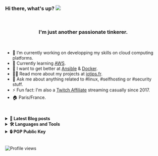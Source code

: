 ### Hi there, what's up? <a href="https://iotips.fr/"><img src="https://media.giphy.com/media/hvRJCLFzcasrR4ia7z/giphy.gif" width="20px"></a>

<br><h3 align="center">I'm just another passionate tinkerer.</h3><br>

- 🔭 I’m currently working on developping my skills on cloud computing platforms.
- 🌱 Currently learning [AWS](https://github.com/aws).
- 🤔 I want to get better at [Ansible](https://github.com/ansible/ansible) & [Docker](https://github.com/docker).
- 👨‍💻 Read more about my projects at [iotips.fr](https://iotips.fr).
- 💬 Ask me about anything related to #linux, #selfhosting or #security stuff. 
- ⚡ Fun fact: I'm also a [Twitch Affiliate](https://affiliate.twitch.tv/) streaming casually since 2017.
- 🏠 Paris/France. 

<br><details>
<summary><b>📖 Latest Blog posts</b></summary>
<!-- BLOG-POST-LIST:START -->
- [Tor: Setting up your own &lpar;Guard&rpar; Middle Relay](https://iotips.fr/posts/tor-setting-up-your-own-guard-middle-relay/)
- [Tor: Types of relays on the Tor network](https://iotips.fr/posts/tor-types-of-relays/)
- [Game Boy: your saves are in danger](https://iotips.fr/posts/gameboy-your-saves-are-in-danger/)
- [Hello World](https://iotips.fr/posts/hello-world/)
- [About](https://iotips.fr/about/)
<!-- BLOG-POST-LIST:END -->
</details>

<details>
<summary><b>🛠️ Languages and Tools</b></summary>
<p align="left"> <a href="https://angular.io" target="_blank" rel="noreferrer"> <img src="https://angular.io/assets/images/logos/angular/angular.svg" alt="angular" width="40" height="40"/> </a> <a href="https://cordova.apache.org/" target="_blank" rel="noreferrer"> <img src="https://www.vectorlogo.zone/logos/apache_cordova/apache_cordova-icon.svg" alt="apachecordova" width="40" height="40"/> </a> <a href="https://aws.amazon.com" target="_blank" rel="noreferrer"> <img src="https://raw.githubusercontent.com/devicons/devicon/master/icons/amazonwebservices/amazonwebservices-original-wordmark.svg" alt="aws" width="40" height="40"/> </a> <a href="https://www.gnu.org/software/bash/" target="_blank" rel="noreferrer"> <img src="https://www.vectorlogo.zone/logos/gnu_bash/gnu_bash-icon.svg" alt="bash" width="40" height="40"/> </a> <a href="https://getbootstrap.com" target="_blank" rel="noreferrer"> <img src="https://raw.githubusercontent.com/devicons/devicon/master/icons/bootstrap/bootstrap-plain-wordmark.svg" alt="bootstrap" width="40" height="40"/> </a> <a href="https://www.cprogramming.com/" target="_blank" rel="noreferrer"> <img src="https://raw.githubusercontent.com/devicons/devicon/master/icons/c/c-original.svg" alt="c" width="40" height="40"/> </a> <a href="https://www.w3schools.com/cpp/" target="_blank" rel="noreferrer"> <img src="https://raw.githubusercontent.com/devicons/devicon/master/icons/cplusplus/cplusplus-original.svg" alt="cplusplus" width="40" height="40"/> </a> <a href="https://www.w3schools.com/css/" target="_blank" rel="noreferrer"> <img src="https://raw.githubusercontent.com/devicons/devicon/master/icons/css3/css3-original-wordmark.svg" alt="css3" width="40" height="40"/> </a> <a href="https://www.docker.com/" target="_blank" rel="noreferrer"> <img src="https://raw.githubusercontent.com/devicons/devicon/master/icons/docker/docker-original-wordmark.svg" alt="docker" width="40" height="40"/> </a> <a href="https://git-scm.com/" target="_blank" rel="noreferrer"> <img src="https://www.vectorlogo.zone/logos/git-scm/git-scm-icon.svg" alt="git" width="40" height="40"/> </a> <a href="https://grafana.com" target="_blank" rel="noreferrer"> <img src="https://www.vectorlogo.zone/logos/grafana/grafana-icon.svg" alt="grafana" width="40" height="40"/> </a> <a href="https://www.w3.org/html/" target="_blank" rel="noreferrer"> <img src="https://raw.githubusercontent.com/devicons/devicon/master/icons/html5/html5-original-wordmark.svg" alt="html5" width="40" height="40"/> </a> <a href="https://gohugo.io/" target="_blank" rel="noreferrer"> <img src="https://api.iconify.design/logos-hugo.svg" alt="hugo" width="40" height="40"/> </a> <a href="https://ifttt.com/" target="_blank" rel="noreferrer"> <img src="https://www.vectorlogo.zone/logos/ifttt/ifttt-ar21.svg" alt="ifttt" width="40" height="40"/> </a> <a href="https://ionicframework.com" target="_blank" rel="noreferrer"> <img src="https://upload.wikimedia.org/wikipedia/commons/d/d1/Ionic_Logo.svg" alt="ionic" width="40" height="40"/> </a> <a href="https://jekyllrb.com/" target="_blank" rel="noreferrer"> <img src="https://www.vectorlogo.zone/logos/jekyllrb/jekyllrb-icon.svg" alt="jekyll" width="40" height="40"/> </a> <a href="https://www.jenkins.io" target="_blank" rel="noreferrer"> <img src="https://www.vectorlogo.zone/logos/jenkins/jenkins-icon.svg" alt="jenkins" width="40" height="40"/> </a> <a href="https://www.linux.org/" target="_blank" rel="noreferrer"> <img src="https://raw.githubusercontent.com/devicons/devicon/master/icons/linux/linux-original.svg" alt="linux" width="40" height="40"/> </a> <a href="https://mariadb.org/" target="_blank" rel="noreferrer"> <img src="https://www.vectorlogo.zone/logos/mariadb/mariadb-icon.svg" alt="mariadb" width="40" height="40"/> </a> <a href="https://www.mongodb.com/" target="_blank" rel="noreferrer"> <img src="https://raw.githubusercontent.com/devicons/devicon/master/icons/mongodb/mongodb-original-wordmark.svg" alt="mongodb" width="40" height="40"/> </a> <a href="https://www.mysql.com/" target="_blank" rel="noreferrer"> <img src="https://raw.githubusercontent.com/devicons/devicon/master/icons/mysql/mysql-original-wordmark.svg" alt="mysql" width="40" height="40"/> </a> <a href="https://www.nginx.com" target="_blank" rel="noreferrer"> <img src="https://raw.githubusercontent.com/devicons/devicon/master/icons/nginx/nginx-original.svg" alt="nginx" width="40" height="40"/> </a> <a href="https://www.photoshop.com/en" target="_blank" rel="noreferrer"> <img src="https://raw.githubusercontent.com/devicons/devicon/master/icons/photoshop/photoshop-line.svg" alt="photoshop" width="40" height="40"/> </a> <a href="https://www.php.net" target="_blank" rel="noreferrer"> <img src="https://raw.githubusercontent.com/devicons/devicon/master/icons/php/php-original.svg" alt="php" width="40" height="40"/> </a> <a href="https://postman.com" target="_blank" rel="noreferrer"> <img src="https://www.vectorlogo.zone/logos/getpostman/getpostman-icon.svg" alt="postman" width="40" height="40"/> </a> <a href="https://www.sqlite.org/" target="_blank" rel="noreferrer"> <img src="https://www.vectorlogo.zone/logos/sqlite/sqlite-icon.svg" alt="sqlite" width="40" height="40"/> </a> <a href="https://travis-ci.org" target="_blank" rel="noreferrer"> <img src="https://www.vectorlogo.zone/logos/travis-ci/travis-ci-icon.svg" alt="travisci" width="40" height="40"/> </a> </p>
</details>

<details>
  <summary><b>🔒 PGP Public Key</b></summary>
  <br/>

```
-----BEGIN PGP PUBLIC KEY BLOCK-----
Comment: https://keybase.io/download
Version: Keybase Go 5.9.3 (linux)

xsFNBGJBtAwBEACnh8KD4RVbhk0+KwP2uxqQl0YlD2PGqZfkufeZwavSWAy2vJ1E
saJSZf3qwUVg8GWkephHadAhEkIm5biD8bHEquZBUcx7G9s0LDomYx2uagv6hquv
c3X+2A+Frz1LtjKmsaOi67NrA7rA8cddlQf2YA4zyoLeGLpA66wWPn1YEGJT9rxx
9edGuNbNb/ZhqD4hDPmQNYCkBDzSrmhFljKuyUWh0yZqoZolDUoVQjGSeagbtWmR
bojcrQ4bmbfemqegMn0AvJNIdqv+4OhZct7ZHXrBdwhpD/IuEOukeivQBqTiciof
KaHJkKYLLnZVdTKa/F1RBKCXCcp2OANGXQrDLSBJa55X/wfKoZM2JJI1VKyalwl2
QzwrodOBXLBNNNA1YEXLiPLyUCP8RTa+XTHG7gK/WunUAHd7jYX3sv56wsszNLC3
/NAzX5SXfeP3c5HCJ1maDnr7uhl6lc9UV+mVovzrOa0a0sT1DQ+6tIaYP7ghBjgp
mvRxnA2v5RIAd959B0wEcOolIYNHskgIHOhPnVU0INaclnHGAggtSJb6l/28frsx
LcK54Uz+0l3yOR9AOUNNAjPNIZPx2rNwhsuI4y46MQFDMXhAB42N7DcEh9I9cH1y
O6zhIX9mrPa6VYpj22VLbAdnC9rrpnYC0DvYv9EhuVwdkd2Q0CQMc7sw0wARAQAB
zSJNZXRhbGhlYXJmIDxtZXRhbGhlYXJmQGhvdG1haWwuZnI+wsF4BBMBCAAsBQJi
QbQMCRCUSV+5baaYEwIbAwUJHhM4AAIZAQQLBwkDBRUICgIDBBYAAQIAAO8lEAAk
1rmZSDTjQdET/lGyOU97IvLlI3glbnNPiZGIs02tPtvWjmBUwddhC1u71F4q+nGQ
yq8HCiiuaEStT9PpdFZhHTi9tWX2JMuv+2YaCE5wP0jrepArJYqCrg6S0FomAX77
OTD+b7EoSgDCb4PJGtTm8F3aal89HT/vZ4mzk7MsYO8QhdqfxL2wQe9yXYyQ9mwd
Qf37kJt5J+c93u6EQ6G1hubQF9uNLZKk8IMVCFy/Sp7WdATfcqFiyummda4nMwYS
Dapnrq6KDOsJVSu1sGo2hI6Yxp09IodyshO6PhymWnYvKRPJ1V8JDQiImRmVqq+V
VexZu5xrVP/Ftzw4MeJKaZS0EcFGoXdqsVr7MWgu1WBhbJQug+5LHgy+fS39RnOZ
9f9xq37yPli8hii487Ww95EvhpecafJHvaBnAQM4MkzqTtKqky83MJ+jxh+bWUhe
AwJS3vrGin42ycfH6MfOfYjEQo3UcjVEKbUCEbBxfurlQoVcSePpha6kWDBjJxxA
Xp5sVDrw7cr8BXN2VSuJ0O/Agb8V4aFY3NeP/CXcTfSSAIDhcOFq5V1tsXtxeOZt
wIWOaEdHEXN6lW9I6pniulVHtpXeVhpIjhY+DBsnJX3+n0e1GVxPLmrHtX7fh8/f
/uASNgY/uoDISnr2052/bmtBXjQ+CtsUx8DvTithts7BTQRiQbQMARAA0yKAigR/
b71NkeZeloVb0HAbdYnDBnTQQPtYLjxo3CEWYY42AkxOwLMm+R8QrB4wqElzeYDB
vdFnSpgcqRNPvU4nr1xfkClzeLbj9QWJRZE/gXcsI6bx+Db2pPIUaAxkcHvbrL6P
32yRizWfBnFBhIuO6WTmxQzFd8i6gQlDCq9mpTjF29FKJTSh3l9/DLXfQ8GYgO7a
xadEFPeDTpgZ3O++nTFtefJR2E8dXSkzhA+m7j/TVJG68oSIFub+iMDZBvwJ9iOg
F4KTYh0ppqGbfa/8w9RhMc/oPDTJAlm7k9cLXfJ6mUobc8dSxi3IrVFBPwN/+tz8
uwO0IHCkTDlpdvYe8sl9IKw6OXGv3+ioLXGFFwXFsMtsqG75Rb1yFUxfhp4H1Kuj
ghati/Bm+llfvbuYPeT/fotA9LUqVD92EFzkJPVvsn7d/A7sbmgCaGeS+9/fc8Z0
KyrJsf+3M6aV6w1cdzXOXyDjjqk9xvRTioM3w+okeNw+jsLOLjeYuUxNCevBZVXx
85E25p1VDz5xL3pWpfuREx0HZCOpUDmYF0mSCfuC9LB/ZEBpKScg6Vdt5HABOocD
1El+B3IM0E/PcjI2TJdo8gv24bGL5RBlXHtWNajX6OtVjrDh8bNj8Qmz+0yikWCy
Sfb+UXTiTRdWZBgd192KEkN4dTa5Y/2u0oUAEQEAAcLBdQQYAQgAKQUCYkG0DAkQ
lElfuW2mmBMCGwwFCR4TOAAECwcJAwUVCAoCAwQWAAECAADzHhAAKSv3woN27KP9
CNah5smTtj7DR7tfElkYRH0L4acfFgrtVIQc6Dqx/Z0OOiI1c8E5UTZ8t1LZiAMp
pXoHENktMwDU103HyQA4SXmS2wXpsqA2p3tmt8wBCAT9ebOX1DJwgnGwdJzfI/at
tAiPDxb04MlPtbhv+yAkDWWL1geeWtb9ChdE0x03Ol/wQvAe40E5vSbmPp8O2Lir
HOX4nJVzb5L2E6762AQ6uhpGbAWGYmpHD0NNusEd18qjA15Zhy22Vu/OAxF2PZu3
DTg3BBukHsHyYNVhymiVv7sT05JvxjxwYYOdOqtgBOnk8xsclmkvueIkTbJwqAdR
jdwzHWxQOHU5ySZNDGqt2B64pit5q+2A69l6RbvjeWVcwHwQrn2re+8sCrRjrDII
3C1gbRxqGD31MAvR/fMvMpra9Sh76lXtdpQQFVp4yScDGRgE4YpCO1QFC5rURD34
PxrzJOMFPcZu31tspX4wJQrtIHExYZZRq7LYNO3tww5eM9evxIliLAPHHCdlXY7l
H37XkGVQG0ZFYpS29dDssfCbLcEDPb0G5koWCQmnh3kYyOxXVSUe5k171o1q3s1F
jGcuCcZ2iQ/+8rLkoLLU5HGxI9kHSf1vMT5W5wDWy3oiQH4rjqUXgfsisZpERnxS
fmw/BKc8889YmyQRJExY3yrpA03sulc=
=9lMS
-----END PGP PUBLIC KEY BLOCK-----
```
</details>

<br>

![Profile views](https://gpvc.arturio.dev/Metalhearf)


<!-- Deactivated
[![Anurag's github stats](https://github-readme-stats.vercel.app/api?username=Metalhearf&show_icons=true&include_all_commits=true&hide=stars&count_private=true)](https://github.com/Metalhearf/)

[![Top Langs](https://github-readme-stats.vercel.app/api/top-langs/?username=Metalhearf&layout=compact&langs_count=8)](https://github.com/Metalhearf)

🔗 **Connect with me**
<p align="left">
<a href="https://twitter.com/metalhearf" target="blank"><img align="center" src="https://raw.githubusercontent.com/rahuldkjain/github-profile-readme-generator/master/src/images/icons/Social/twitter.svg" alt="metalhearf" height="30" width="40" /></a>
<a href="https://stackoverflow.com/users/4611467/metalhearf" target="blank"><img align="center" src="https://raw.githubusercontent.com/rahuldkjain/github-profile-readme-generator/master/src/images/icons/Social/stack-overflow.svg" alt="metalhearf" height="30" width="40" /></a>
</p>
-->